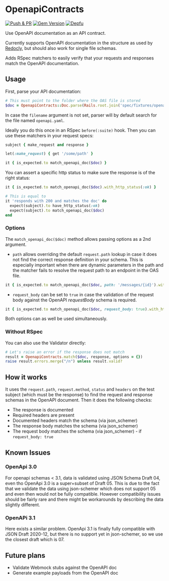# OpenapiContracts

[![Push & PR](https://github.com/mkon/openapi_contracts/actions/workflows/main.yml/badge.svg)](https://github.com/mkon/openapi_contracts/actions/workflows/main.yml)
[![Gem Version](https://badge.fury.io/rb/openapi_contracts.svg)](https://badge.fury.io/rb/openapi_contracts)
[![Depfu](https://badges.depfu.com/badges/8ac57411497df02584bbf59685634e45/overview.svg)](https://depfu.com/github/mkon/openapi_contracts?project_id=35354)

Use OpenAPI documentation as an API contract.

Currently supports OpenAPI documentation in the structure as used by [Redocly](https://github.com/Redocly/create-openapi-repo), but should also work for single file schemas.

Adds RSpec matchers to easily verify that your requests and responses match the OpenAPI documentation.

## Usage

First, parse your API documentation:

```ruby
# This must point to the folder where the OAS file is stored
$doc = OpenapiContracts::Doc.parse(Rails.root.join('spec/fixtures/openapi/api-docs'), '<filename>')
```

In case the `filename` argument is not set, parser will by default search for the file named `openapi.yaml`.

Ideally you do this once in an RSpec `before(:suite)` hook. Then you can use these matchers in your request specs:

```ruby
subject { make_request and response }

let(:make_request) { get '/some/path' }

it { is_expected.to match_openapi_doc($doc) }
```

You can assert a specific http status to make sure the response is of the right status:

```ruby
it { is_expected.to match_openapi_doc($doc).with_http_status(:ok) }

# This is equal to
it 'responds with 200 and matches the doc' do
  expect(subject).to have_http_status(:ok)
  expect(subject).to match_openapi_doc($doc)
end
```

### Options

The `match_openapi_doc($doc)` method allows passing options as a 2nd argument.

* `path` allows overriding the default `request.path` lookup in case it does not find the
  correct response definition in your schema. This is especially important when there are
  dynamic parameters in the path and the matcher fails to resolve the request path to
  an endpoint in the OAS file.

```ruby
it { is_expected.to match_openapi_doc($doc, path: '/messages/{id}').with_http_status(:ok) }
```

* `request_body` can be set to `true` in case the validation of the request body against the OpenAPI _requestBody_ schema is required.

```ruby
it { is_expected.to match_openapi_doc($doc, request_body: true).with_http_status(:created) }
```

Both options can as well be used simultaneously.

### Without RSpec

You can also use the Validator directly:

```ruby
# Let's raise an error if the response does not match
result = OpenapiContracts.match($doc, response, options = {})
raise result.errors.merge("/n") unless result.valid?
```

## How it works

It uses the `request.path`, `request.method`, `status` and `headers` on the test subject
(which must be the response) to find the request and response schemas in the OpenAPI document.
Then it does the following checks:

* The response is documented
* Required headers are present
* Documented headers match the schema (via json_schemer)
* The response body matches the schema (via json_schemer)
* The request body matches the schema (via json_schemer) - if `request_body: true`

## Known Issues

### OpenApi 3.0

For openapi schemas < 3.1, data is  validated using JSON Schema Draft 04, even tho OpenApi 3.0 is a super+subset of Draft 05.
This is due to the fact that we validate the data using json-schemer which does not support 05 and even then would not be fully compatible.
However compatibility issues should be fairly rare and there might be workarounds by describing the data slightly different.

### OpenAPi 3.1

Here exists a similar problem. OpenApi 3.1 is finally fully compatible with JSON Draft 2020-12, but there is no support yet in json-schemer,
so we use the closest draft which is 07. 

## Future plans

* Validate Webmock stubs against the OpenAPI doc
* Generate example payloads from the OpenAPI doc
